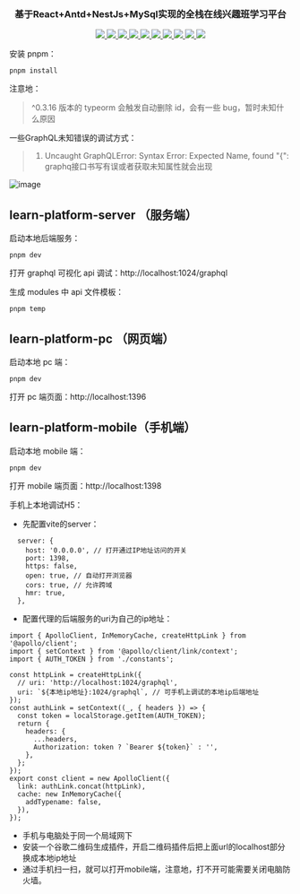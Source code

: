 <h3 align="center">基于React+Antd+NestJs+MySql实现的全栈在线兴趣班学习平台</h3>
<p align="center">
	<a href="https://pnpm.io/" target="_blank">
    <img src="https://img.shields.io/badge/pnpm-8.6.1-blue">
    </a>
	<a href="https://nodejs.org"  target="_blank">
      <img src="https://img.shields.io/badge/node-16.15.0-blue">
    </a>
    <a href="https://www.mysql.com/cn/downloads/" target="_blank">
    <img src="https://img.shields.io/badge/mysql-8.0.33-blue">
    </a>
	<a href="https://react.docschina.org/"  target="_blank">
      <img src="https://img.shields.io/badge/react-%5E18.2.0-blue">
    </a>
    <a href="https://nestjs.com/"  target="_blank">
      <img src="https://img.shields.io/badge/nestjs-%5E9.0.0-blue">
    </a>
        <a href="https://graphql.org/"  target="_blank">
      <img src="https://img.shields.io/badge/graphql-%5E16.6.0-blue">
    </a>
    <a href="https://typeorm.io/"  target="_blank">
      <img src="https://img.shields.io/badge/typeorm-%5E0.3.10-blue">
    </a>
    <a href="https://ant.design/index-cn"  target="_blank">
      <img src="https://img.shields.io/badge/antd-%5E5.5.0-blue">
    </a>
    <a href="https://mobile.ant.design/zh"  target="_blank">
      <img src="https://img.shields.io/badge/antd--mobile-%5E5.30.0-blue">
    </a>
    <a href="hhttps://dayjs.gitee.io/zh-CN/"  target="_blank">
      <img src="https://img.shields.io/badge/dayjs-%5E1.11.7-blue">
    </a>
</p>

安装 pnpm：
```
pnpm install
```
注意地：

> ^0.3.16 版本的 typeorm 会触发自动删除 id，会有一些 bug，暂时未知什么原因

一些GraphQL未知错误的调试方式：
>1.  Uncaught GraphQLError: Syntax Error: Expected Name, found "{": graphq接口书写有误或者获取未知属性就会出现

![image](https://github.com/wushengzhu/learn-platform/assets/59349073/8afd6c90-c315-4404-8f4b-85bbde886594)


## learn-platform-server （服务端）
启动本地后端服务：
```
pnpm dev
```

打开 graphql 可视化 api 调试：http://localhost:1024/graphql

生成 modules 中 api 文件模板：
```
pnpm temp
```
## learn-platform-pc （网页端）
启动本地 pc 端：
```
pnpm dev
```
打开 pc 端页面：http://localhost:1396

## learn-platform-mobile（手机端）

启动本地 mobile 端：
```
pnpm dev
```
打开 mobile 端页面：http://localhost:1398

手机上本地调试H5：

- 先配置vite的server：
```
  server: {
    host: '0.0.0.0', // 打开通过IP地址访问的开关
    port: 1398,
    https: false,
    open: true, // 自动打开浏览器
    cors: true, // 允许跨域
    hmr: true,
  },
```
- 配置代理的后端服务的uri为自己的ip地址：
```
import { ApolloClient, InMemoryCache, createHttpLink } from '@apollo/client';
import { setContext } from '@apollo/client/link/context';
import { AUTH_TOKEN } from './constants';

const httpLink = createHttpLink({
  // uri: 'http://localhost:1024/graphql',
  uri: `${本地ip地址}:1024/graphql`, // 可手机上调试的本地ip后端地址
});
const authLink = setContext((_, { headers }) => {
  const token = localStorage.getItem(AUTH_TOKEN);
  return {
    headers: {
      ...headers,
      Authorization: token ? `Bearer ${token}` : '',
    },
  };
});
export const client = new ApolloClient({
  link: authLink.concat(httpLink),
  cache: new InMemoryCache({
    addTypename: false,
  }),
});

```
- 手机与电脑处于同一个局域网下
- 安装一个谷歌二维码生成插件，开启二维码插件后把上面url的localhost部分换成本地ip地址
- 通过手机扫一扫，就可以打开mobile端，注意地，打不开可能需要关闭电脑防火墙。
